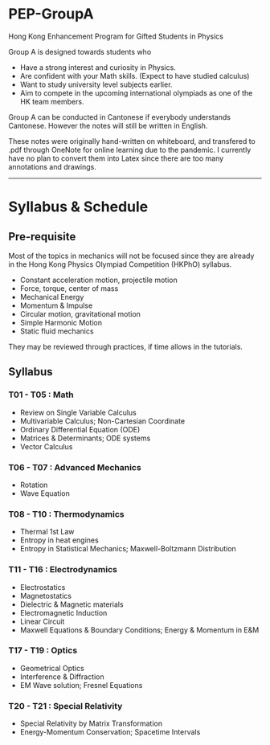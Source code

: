 # PEP-GroupA
Hong Kong Enhancement Program for Gifted Students in Physics

Group A is designed towards students who
- Have a strong interest and curiosity in Physics.
- Are confident with your Math skills. (Expect to have studied calculus)
- Want to study university level subjects earlier.
- Aim to compete in the upcoming international olympiads as one of the HK team members.

Group A can be conducted in Cantonese if everybody understands Cantonese. However the notes will still be written in English.

These notes were originally hand-written on whiteboard, and transfered to .pdf through OneNote for online learning due to the pandemic. I currently have no plan to convert them into Latex since there are too many annotations and drawings. 

---
# Syllabus & Schedule

## Pre-requisite 

Most of the topics in mechanics will not be focused since they are already in the Hong Kong Physics Olympiad Competition (HKPhO) syllabus.
- Constant acceleration motion, projectile motion
- Force, torque, center of mass
- Mechanical Energy
- Momentum & Impulse
- Circular motion, gravitational motion
- Simple Harmonic Motion
- Static fluid mechanics

They may be reviewed through practices, if time allows in the tutorials.


## Syllabus

### T01 - T05 : Math
- Review on Single Variable Calculus
- Multivariable Calculus; Non-Cartesian Coordinate
- Ordinary Differential Equation (ODE)
- Matrices & Determinants; ODE systems
- Vector Calculus

### T06 - T07 : Advanced Mechanics
- Rotation
- Wave Equation

### T08 - T10 : Thermodynamics
- Thermal 1st Law
- Entropy in heat engines
- Entropy in Statistical Mechanics; Maxwell-Boltzmann Distribution

### T11 - T16 : Electrodynamics
- Electrostatics
- Magnetostatics
- Dielectric & Magnetic materials
- Electromagnetic Induction 
- Linear Circuit
- Maxwell Equations & Boundary Conditions; Energy & Momentum in E&M

### T17 - T19 : Optics
- Geometrical Optics
- Interference & Diffraction
- EM Wave solution; Fresnel Equations

### T20 - T21 : Special Relativity
- Special Relativity by Matrix Transformation
- Energy-Momentum Conservation; Spacetime Intervals
